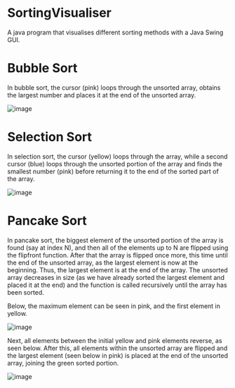 # SortingVisualiser

A java program that visualises different sorting methods with a Java Swing GUI.

# Bubble Sort
In bubble sort, the cursor (pink) loops through the unsorted array, obtains the largest number and places it at the end of the unsorted array.

![image](https://user-images.githubusercontent.com/99101410/155901294-7ade247c-5a11-4799-a687-4c795b1a0842.png)


# Selection Sort

In selection sort, the cursor (yellow) loops through the array, while a second cursor (blue) loops through the unsorted portion of the array and finds the smallest number (pink) before returning it to the end of the sorted part of the array.

![image](https://user-images.githubusercontent.com/99101410/155619167-8e6a6257-d4d1-4714-ab84-7dff0ca8db15.png)

# Pancake Sort

In pancake sort, the biggest element of the unsorted portion of the array is found (say at index N), and then all of the elements up to N are flipped using the flipfront function. After that the array is flipped once more, this time until the end of the unsorted array, as the largest element is now at the beginning. Thus, the largest element is at the end of the array. The unsorted array decreases in size (as we have already sorted the largest element and placed it at the end) and the function is called recursively until the array has been sorted.

Below, the maximum element can be seen in pink, and the first element in yellow.

![image](https://user-images.githubusercontent.com/99101410/155628254-6844f683-521b-4773-bbdc-122f29f3704e.png)

Next, all elements between the initial yellow and pink elements reverse, as seen below. After this, all elements within the unsorted array are flipped and the largest element (seen below in pink) is placed at the end of the unsorted array, joining the green sorted portion.

![image](https://user-images.githubusercontent.com/99101410/155628269-9a2e386a-87cc-4cf0-b064-4e2d8ddd4082.png)
